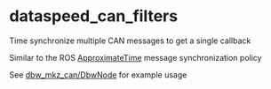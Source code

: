 # dataspeed_can_filters

Time synchronize multiple CAN messages to get a single callback

Similar to the ROS [ApproximateTime](http://wiki.ros.org/message_filters#ApproximateTime_Policy) message synchronization policy

See [dbw_mkz_can/DbwNode](https://bitbucket.org/DataspeedInc/dbw_mkz_ros/src/default/dbw_mkz_can/src/DbwNode.h) for example usage
